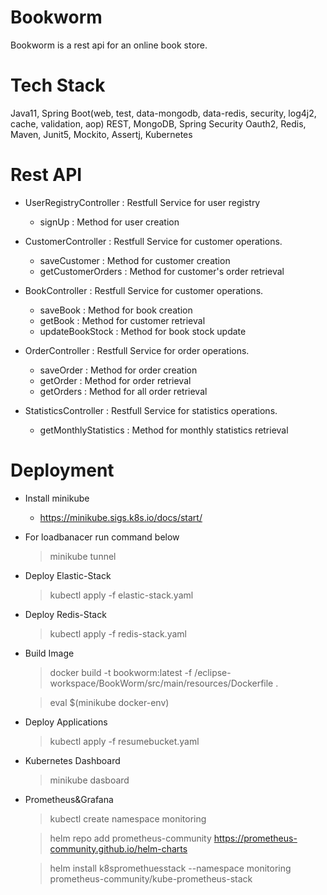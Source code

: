 # Bookworm

Bookworm is a rest api for an online book store. 


# Tech Stack

Java11,
Spring Boot(web, test, data-mongodb, data-redis, security, log4j2, cache, validation, aop)
REST,
MongoDB,
Spring Security Oauth2,
Redis,
Maven,
Junit5, Mockito, Assertj,
Kubernetes

# Rest API

- UserRegistryController : Restfull Service for user registry
  - signUp : Method for user creation
 
- CustomerController : Restfull Service for customer operations.
  - saveCustomer : Method for customer creation
  - getCustomerOrders : Method for customer's order retrieval

- BookController : Restfull Service for customer operations.
  - saveBook : Method for book creation
  - getBook : Method for customer retrieval
  - updateBookStock : Method for book stock update
 
- OrderController : Restfull Service for order operations.
  - saveOrder :  Method for order creation
  - getOrder :  Method for order retrieval
  - getOrders :  Method for all order retrieval
    
- StatisticsController : Restfull Service for statistics operations.
  - getMonthlyStatistics : Method for monthly statistics retrieval

# Deployment

- Install minikube
  - https://minikube.sigs.k8s.io/docs/start/

- For loadbanacer run command below
  > minikube tunnel
  
- Deploy Elastic-Stack
  >kubectl apply -f elastic-stack.yaml

- Deploy Redis-Stack
  >kubectl apply -f redis-stack.yaml
   
- Build Image
  > docker build -t bookworm:latest -f /eclipse-workspace/BookWorm/src/main/resources/Dockerfile .
  
  > eval $(minikube docker-env)
  
- Deploy Applications
  > kubectl apply -f resumebucket.yaml
  
- Kubernetes Dashboard
  > minikube dasboard
  
- Prometheus&Grafana
  > kubectl create namespace monitoring
  
  > helm repo add prometheus-community https://prometheus-community.github.io/helm-charts
  
  > helm install k8spromethuesstack --namespace monitoring prometheus-community/kube-prometheus-stack

